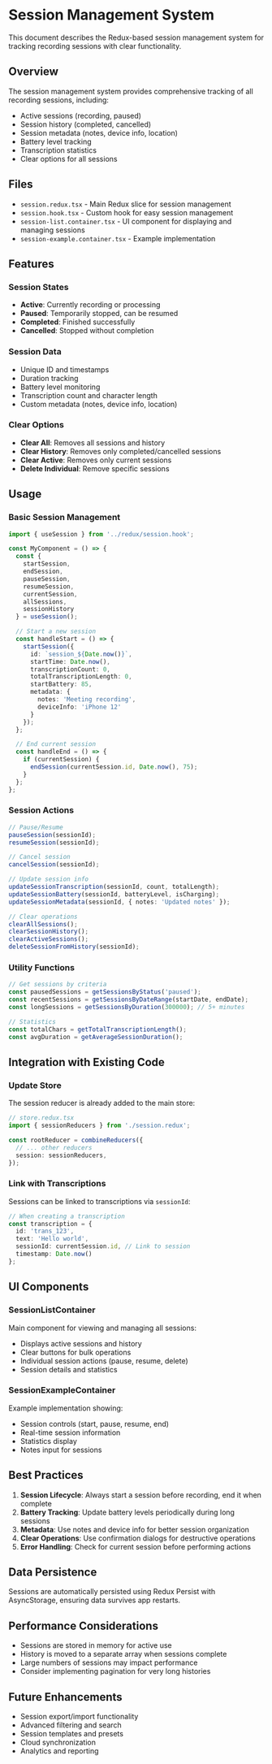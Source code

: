 # Session Management System

This document describes the Redux-based session management system for tracking recording sessions with clear functionality.

## Overview

The session management system provides comprehensive tracking of all recording sessions, including:
- Active sessions (recording, paused)
- Session history (completed, cancelled)
- Session metadata (notes, device info, location)
- Battery level tracking
- Transcription statistics
- Clear options for all sessions

## Files

- `session.redux.tsx` - Main Redux slice for session management
- `session.hook.tsx` - Custom hook for easy session management
- `session-list.container.tsx` - UI component for displaying and managing sessions
- `session-example.container.tsx` - Example implementation

## Features

### Session States
- **Active**: Currently recording or processing
- **Paused**: Temporarily stopped, can be resumed
- **Completed**: Finished successfully
- **Cancelled**: Stopped without completion

### Session Data
- Unique ID and timestamps
- Duration tracking
- Battery level monitoring
- Transcription count and character length
- Custom metadata (notes, device info, location)

### Clear Options
- **Clear All**: Removes all sessions and history
- **Clear History**: Removes only completed/cancelled sessions
- **Clear Active**: Removes only current sessions
- **Delete Individual**: Remove specific sessions

## Usage

### Basic Session Management

```typescript
import { useSession } from '../redux/session.hook';

const MyComponent = () => {
  const {
    startSession,
    endSession,
    pauseSession,
    resumeSession,
    currentSession,
    allSessions,
    sessionHistory
  } = useSession();

  // Start a new session
  const handleStart = () => {
    startSession({
      id: `session_${Date.now()}`,
      startTime: Date.now(),
      transcriptionCount: 0,
      totalTranscriptionLength: 0,
      startBattery: 85,
      metadata: {
        notes: 'Meeting recording',
        deviceInfo: 'iPhone 12'
      }
    });
  };

  // End current session
  const handleEnd = () => {
    if (currentSession) {
      endSession(currentSession.id, Date.now(), 75);
    }
  };
};
```

### Session Actions

```typescript
// Pause/Resume
pauseSession(sessionId);
resumeSession(sessionId);

// Cancel session
cancelSession(sessionId);

// Update session info
updateSessionTranscription(sessionId, count, totalLength);
updateSessionBattery(sessionId, batteryLevel, isCharging);
updateSessionMetadata(sessionId, { notes: 'Updated notes' });

// Clear operations
clearAllSessions();
clearSessionHistory();
clearActiveSessions();
deleteSessionFromHistory(sessionId);
```

### Utility Functions

```typescript
// Get sessions by criteria
const pausedSessions = getSessionsByStatus('paused');
const recentSessions = getSessionsByDateRange(startDate, endDate);
const longSessions = getSessionsByDuration(300000); // 5+ minutes

// Statistics
const totalChars = getTotalTranscriptionLength();
const avgDuration = getAverageSessionDuration();
```

## Integration with Existing Code

### Update Store
The session reducer is already added to the main store:

```typescript
// store.redux.tsx
import { sessionReducers } from './session.redux';

const rootReducer = combineReducers({
  // ... other reducers
  session: sessionReducers,
});
```

### Link with Transcriptions
Sessions can be linked to transcriptions via `sessionId`:

```typescript
// When creating a transcription
const transcription = {
  id: 'trans_123',
  text: 'Hello world',
  sessionId: currentSession.id, // Link to session
  timestamp: Date.now()
};
```

## UI Components

### SessionListContainer
Main component for viewing and managing all sessions:
- Displays active sessions and history
- Clear buttons for bulk operations
- Individual session actions (pause, resume, delete)
- Session details and statistics

### SessionExampleContainer
Example implementation showing:
- Session controls (start, pause, resume, end)
- Real-time session information
- Statistics display
- Notes input for sessions

## Best Practices

1. **Session Lifecycle**: Always start a session before recording, end it when complete
2. **Battery Tracking**: Update battery levels periodically during long sessions
3. **Metadata**: Use notes and device info for better session organization
4. **Clear Operations**: Use confirmation dialogs for destructive operations
5. **Error Handling**: Check for current session before performing actions

## Data Persistence

Sessions are automatically persisted using Redux Persist with AsyncStorage, ensuring data survives app restarts.

## Performance Considerations

- Sessions are stored in memory for active use
- History is moved to a separate array when sessions complete
- Large numbers of sessions may impact performance
- Consider implementing pagination for very long histories

## Future Enhancements

- Session export/import functionality
- Advanced filtering and search
- Session templates and presets
- Cloud synchronization
- Analytics and reporting
